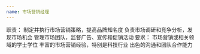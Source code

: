 ```yaml
---
name: 市场营销经理
---
```

职责：
制定并执行市场营销策略，提高品牌知名度
负责市场调研和竞争分析，发现市场机会
管理市场团队，监督广告、宣传和促销活动
要求：
市场营销或相关领域的学士学位
丰富的市场营销经验，特别是科技行业
出色的沟通和团队合作能力